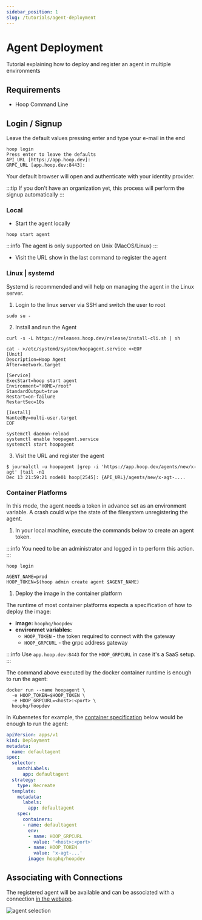 ```yaml
---
sidebar_position: 1
slug: /tutorials/agent-deployment
---
```


# Agent Deployment

Tutorial explaining how to deploy and register an agent in multiple environments

## Requirements

- Hoop Command Line

## Login / Signup

Leave the default values pressing enter and type your e-mail in the end

```shell
hoop login
Press enter to leave the defaults
API_URL [https://app.hoop.dev]:
GRPC_URL [app.hoop.dev:8443]:
```

Your default browser will open and authenticate with your identity provider.

:::tip
If you don't have an organization yet, this process will perform the signup automatically
:::

### Local

- Start the agent locally

```shell
hoop start agent
```

:::info
The agent is only supported on Unix (MacOS/Linux)
:::

- Visit the URL show in the last command to register the agent

### Linux | systemd

Systemd is recommended and will help on managing the agent in the Linux server.

1. Login to the linux server via SSH and switch the user to root

```shell
sudo su -
```

2. Install and run the Agent

```shell
curl -s -L https://releases.hoop.dev/release/install-cli.sh | sh

cat - >/etc/systemd/system/hoopagent.service <<EOF
[Unit]
Description=Hoop Agent
After=network.target

[Service]
ExecStart=hoop start agent
Environment="HOME=/root"
StandardOutput=true
Restart=on-failure
RestartSec=10s

[Install]
WantedBy=multi-user.target
EOF

systemctl daemon-reload
systemctl enable hoopagent.service
systemctl start hoopagent
```

3. Visit the URL and register the agent

```shell
$ journalctl -u hoopagent |grep -i 'https://app.hoop.dev/agents/new/x-agt' |tail -n1
Dec 13 21:59:21 node01 hoop[2545]: {API_URL}/agents/new/x-agt-....
```

### Container Platforms

In this mode, the agent needs a token in advance set as an environment variable. A crash could wipe the state of the filesystem unregistering the agent.

1. In your local machine, execute the commands below to create an agent token.

:::info
You need to be an administrator and logged in to perform this action.
:::

```shell
hoop login
```

```shell
AGENT_NAME=prod
HOOP_TOKEN=$(hoop admin create agent $AGENT_NAME)
```

1. Deploy the image in the container platform

The runtime of most container platforms expects a specification of how to deploy the image:

- **image:** `hoophq/hoopdev`
- **environmet variables:**
  - `HOOP_TOKEN` - the token required to connect with the gateway
  - `HOOP_GRPCURL` - the grpc address gateway

:::info
Use `app.hoop.dev:8443` for the `HOOP_GRPCURL` in case it's a SaaS setup.
:::

The command above executed by the docker container runtime is enough to run the agent:

```shell
docker run --name hoopagent \
  -e HOOP_TOKEN=$HOOP_TOKEN \
  -e HOOP_GRPCURL=<host>:<port> \
  hoophq/hoopdev
```

In Kubernetes for example, the [container specification](https://kubernetes.io/docs/reference/kubernetes-api/workload-resources/pod-v1/#containers) below would be enough to run the agent:

```yaml
apiVersion: apps/v1
kind: Deployment
metadata:
  name: defaultagent
spec:
  selector:
    matchLabels:
      app: defaultagent
  strategy:
    type: Recreate
  template:
    metadata:
      labels:
        app: defaultagent
    spec:
      containers:
      - name: defaultagent
        env:
        - name: HOOP_GRPCURL
          value: '<host>:<port>'
        - name: HOOP_TOKEN
          value: 'x-agt-...'
        image: hoophq/hoopdev
```

## Associating with Connections

The registered agent will be available and can be associated with a connection [in the webapp](https://app.hoop.dev/connections).

![agent selection](https://hoopartifacts.s3.amazonaws.com/screenshots/hoop/browser-agent-selection.png)
